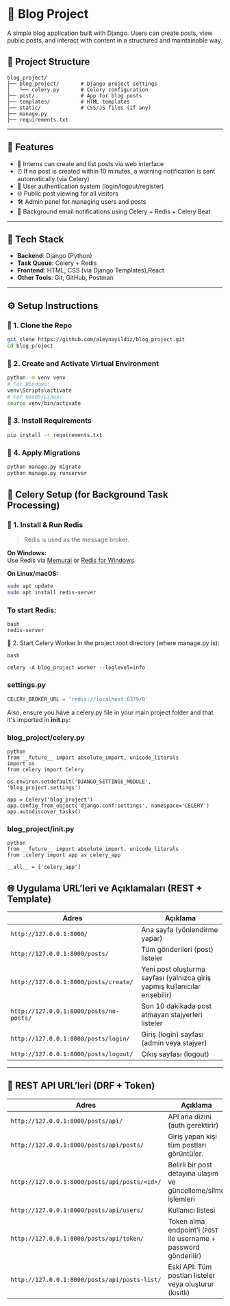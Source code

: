 # 📘 Blog Project

A simple blog application built with Django. Users can create posts, view public posts, and interact with content in a structured and maintainable way.
## 📂 Project Structure

    blog_project/
    ├── blog_project/       # Django project settings
    │   └── celery.py       # Celery configuration
    ├── post/               # App for blog posts
    ├── templates/          # HTML templates
    ├── static/             # CSS/JS files (if any)
    ├── manage.py
    ├── requirements.txt

---

## 🚀 Features


- 📝 Interns can create and list posts via web interface  
- ⏰ If no post is created within 10 minutes, a warning notification is sent automatically (via Celery)  
- 👤 User authentication system (login/logout/register)  
- 🌐 Public post viewing for all visitors  
- 🛠 Admin panel for managing users and posts  
- 📧 Background email notifications using Celery + Redis + Celery Beat


---

## 🧰 Tech Stack

- **Backend**: Django (Python)  
- **Task Queue**: Celery + Redis  
- **Frontend**: HTML, CSS (via Django Templates),React  
- **Other Tools**: Git, GitHub, Postman

---

## ⚙️ Setup Instructions

### 🔹 1. Clone the Repo

```bash
git clone https://github.com/a1eynayildiz/blog_project.git
cd blog_project
```

### 🔹 2. Create and Activate Virtual Environment
```bash
python -m venv venv
# For Windows:
venv\Scripts\activate
# For macOS/Linux:
source venv/bin/activate

```

### 🔹 3. Install Requirements
```bash
pip install -r requirements.txt
```
### 🔹 4. Apply Migrations
```bash
python manage.py migrate
python manage.py runserver
```

## 📨 Celery Setup (for Background Task Processing)

### 🔹 1. Install & Run Redis

> Redis is used as the message broker.

**On Windows:**  
Use Redis via [Memurai](https://www.memurai.com/) or [Redis for Windows](https://github.com/microsoftarchive/redis/releases).

**On Linux/macOS:**

```bash
sudo apt update
sudo apt install redis-server
```
### To start Redis:
```
bash
redis-server
````

🔹 2. Start Celery Worker
In the project root directory (where manage.py is):
```
bash

celery -A blog_project worker --loglevel=info
```


### settings.py
```python
CELERY_BROKER_URL = 'redis://localhost:6379/0'
```
Also, ensure you have a celery.py file in your main project folder and that it's imported in __init__.py:


### blog_project/celery.py
```
python
from __future__ import absolute_import, unicode_literals
import os
from celery import Celery

os.environ.setdefault('DJANGO_SETTINGS_MODULE', 'blog_project.settings')

app = Celery('blog_project')
app.config_from_object('django.conf:settings', namespace='CELERY')
app.autodiscover_tasks()
```

### blog_project/__init__.py
````
python
from __future__ import absolute_import, unicode_literals
from .celery import app as celery_app

__all__ = ['celery_app']

````
## 🌐 Uygulama URL’leri ve Açıklamaları (REST + Template)

| Adres | Açıklama |
|-------|----------|
| `http://127.0.0.1:8000/` | Ana sayfa (yönlendirme yapar) |
| `http://127.0.0.1:8000/posts/` | Tüm gönderileri (post) listeler |
| `http://127.0.0.1:8000/posts/create/` | Yeni post oluşturma sayfası (yalnızca giriş yapmış kullanıcılar erişebilir) |
| `http://127.0.0.1:8000/posts/no-posts/` | Son 10 dakikada post atmayan stajyerleri listeler |
| `http://127.0.0.1:8000/posts/login/` | Giriş (login) sayfası (admin veya stajyer) |
| `http://127.0.0.1:8000/posts/logout/` | Çıkış sayfası (logout) |

---

## 🔁 REST API URL’leri (DRF + Token)

| Adres | Açıklama |
|-------|----------|
| `http://127.0.0.1:8000/posts/api/` | API ana dizini (auth gerektirir) |
| `http://127.0.0.1:8000/posts/api/posts/` | Giriş yapan kişi tüm postları görüntüler. |
| `http://127.0.0.1:8000/posts/api/posts/<id>/` | Belirli bir post detayına ulaşım ve güncelleme/silme işlemleri |
| `http://127.0.0.1:8000/posts/api/users/` | Kullanıcı listesi |
| `http://127.0.0.1:8000/posts/api/token/` | Token alma endpoint’i (`POST` ile username + password gönderilir) |
| `http://127.0.0.1:8000/posts/api/posts-list/` | Eski API: Tüm postları listeler veya oluşturur (kısıtlı) |











